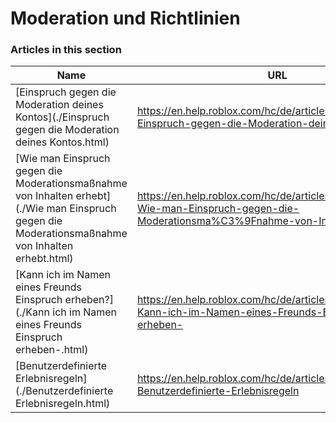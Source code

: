 # Moderation und Richtlinien  
### Articles in this section
Name|URL
-|-
[Einspruch gegen die Moderation deines Kontos](./Einspruch gegen die Moderation deines Kontos.html) |https://en.help.roblox.com/hc/de/articles/360000245263-Einspruch-gegen-die-Moderation-deines-Kontos
[Wie man Einspruch gegen die Moderationsmaßnahme von Inhalten erhebt](./Wie man Einspruch gegen die Moderationsmaßnahme von Inhalten erhebt.html) |https://en.help.roblox.com/hc/de/articles/360000272703-Wie-man-Einspruch-gegen-die-Moderationsma%C3%9Fnahme-von-Inhalten-erhebt
[Kann ich im Namen eines Freunds Einspruch erheben?](./Kann ich im Namen eines Freunds Einspruch erheben-.html) |https://en.help.roblox.com/hc/de/articles/360000240183-Kann-ich-im-Namen-eines-Freunds-Einspruch-erheben-
[Benutzerdefinierte Erlebnisregeln](./Benutzerdefinierte Erlebnisregeln.html) |https://en.help.roblox.com/hc/de/articles/203312500-Benutzerdefinierte-Erlebnisregeln
